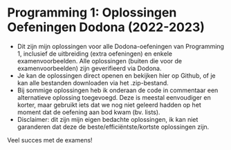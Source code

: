 # Programming 1: Oplossingen Oefeningen Dodona (2022-2023)
- Dit zijn mijn oplossingen voor alle Dodona-oefeningen van Programming 1, inclusief de uitbreiding (extra oefeningen) en enkele examenvoorbeelden. Alle oplossingen (buiten die voor de examenvoorbeelden) zijn geverifieerd via Dodona.
- Je kan de oplossingen direct openen en bekijken hier op Github, of je kan alle bestanden downloaden via het .zip-bestand.
- Bij sommige oplossingen heb ik onderaan de code in commentaar een alternatieve oplossing toegevoegd. Deze is meestal eenvoudiger en korter, maar gebruikt iets dat we nog niet geleerd hadden op het moment dat de oefening aan bod kwam (bv. lists).
- Disclaimer: dit zijn mijn eigen bedachte oplossingen, ik kan niet garanderen dat deze de beste/efficiëntste/kortste oplossingen zijn.

Veel succes met de examens!
